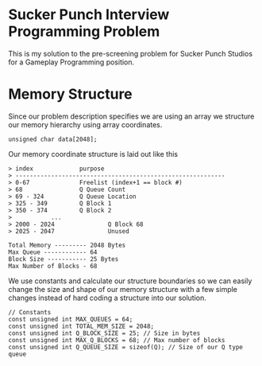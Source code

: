 # Sucker Punch Interview Programming Problem

This is my solution to the pre-screening problem for Sucker Punch Studios for a Gameplay Programming position.

# Memory Structure

Since our problem description specifies we are using an array we structure our memory hierarchy using array coordinates.  

``
unsigned char data[2048];
``

Our memory coordinate structure is laid out like this

```
> index				purpose  
> -----------------------------------------------------------  
> 0-67				Freelist (index+1 == block #)  
> 68				Q Queue Count  
> 69 - 324			Q Queue Location  
> 325 - 349			Q Block 1  
> 350 - 374			Q Block 2  
>			...  
> 2000 - 2024		        Q Block 68  
> 2025 - 2047		        Unused  

Total Memory --------- 2048 Bytes  
Max Queue ------------ 64  
Block Size ----------- 25 Bytes  
Max Number of Blocks - 68  
```

We use constants and calculate our structure boundaries so we can easily change the size and shape of our
memory structure with a few simple changes instead of hard coding a structure into our solution.

```angular2
// Constants
const unsigned int MAX_QUEUES = 64;
const unsigned int TOTAL_MEM_SIZE = 2048;
const unsigned int Q_BLOCK_SIZE = 25; // Size in bytes
const unsigned int MAX_Q_BLOCKS = 68; // Max number of blocks
const unsigned int Q_QUEUE_SIZE = sizeof(Q); // Size of our Q type queue
```

